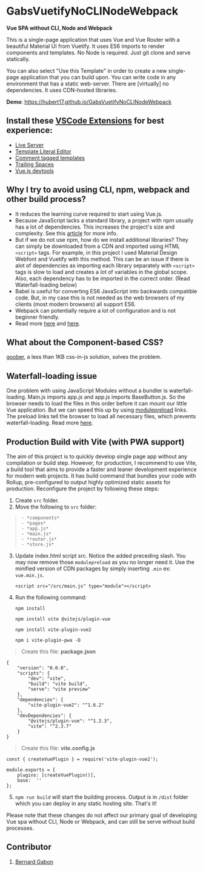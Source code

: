 # GabsVuetifyNoCLINodeWebpack

**Vue SPA without CLI, Node and Webpack**

This is a single-page application that uses Vue and Vue Router with a beautiful Material UI from Vuetify. It uses ES6 imports to render components and templates. No Node is required. Just git clone and serve statically.

You can also select "Use this Template" in order to create a new single-page application that you can build upon. You can write code in any environment that has a static web-server. There are [virtually] no dependencies. It uses CDN-hosted libraries.

**Demo**: https://hubert17.github.io/GabsVuetifyNoCLINodeWebpack

## Install these [VSCode Extensions](https://marketplace.visualstudio.com/vscode) for best experience:

- [Live Server](https://marketplace.visualstudio.com/items?itemName=ritwickdey.LiveServer)
- [Template Literal Editor](https://marketplace.visualstudio.com/items?itemName=plievone.vscode-template-literal-editor)
- [Comment tagged templates](https://marketplace.visualstudio.com/items?itemName=bierner.comment-tagged-templates)
- [Trailing Spaces](https://marketplace.visualstudio.com/items?itemName=shardulm94.trailing-spaces)
- [Vue.js devtools](https://chrome.google.com/webstore/detail/vuejs-devtools/nhdogjmejiglipccpnnnanhbledajbpd?hl=en)

## Why I try to avoid using CLI, npm, webpack and other build process?

- It reduces the learning curve required to start using Vue.js.
- Because JavaScript lacks a standard library, a project with npm usually has a lot of dependencies. This increases the project's size and complexity. See this [article](https://hackernoon.com/whats-really-wrong-with-node-modules-and-why-this-is-your-fault-8ac9fa893823) for more info.
- But if we do not use npm, how do we install additional libraries? They can simply be downloaded from a CDN and imported using HTML `<script>` tags. For example, in this project I used Material Design Webfont and Vuetify with this method. This can be an issue if there is alot of dependencies as importing each library separately with `<script>` tags is slow to load and creates a lot of variables in the global scope. Also, each dependency has to be imported in the correct order. (Read Waterfall-loading below)
- Babel is useful for converting ES6 JavaScript into backwards compatible code. But, in my case this is not needed as the web browsers of my clients (most modern browsers) all support ES6.
- Webpack can potentially require a lot of configuration and is not beginner friendly.
- Read more [here](https://github.com/charlesfranciscodev/vuejs-playground) and [here](https://github.com/arswaw/VueSpaNONODE).

## What about the Component-based CSS?

[goober](https://github.com/cristianbote/goober), a less than 1KB css-in-js solution, solves the problem.

## Waterfall-loading issue

One problem with using JavaScript Modules without a bundler is waterfall-loading. Main.js imports app.js and app.js imports BaseButton.js. So the browser needs to load the files in this order before it can mount our little Vue application. But we can speed this up by using [modulepreload](https://developers.google.com/web/updates/2017/12/) links. The preload links tell the browser to load all necessary files, which prevents waterfall-loading. Read more [here](https://markus.oberlehner.net/blog/goodbye-webpack-building-vue-applications-without-webpack/).

## Production Build with Vite (with PWA support)

The aim of this project is to quickly develop single page app without any compilation or build step.
However, for production, I recommend to use Vite, a build tool that aims to provide a faster and leaner development experience for modern web projects. It has build command that bundles your code with Rollup, pre-configured to output highly optimized static assets for production. Reconfigure the project by following these steps:

1.  Create `src` folder.
2.  Move the following to `src` folder:

>     - *components*
>     - *pages*
>     - *app.js*
>     - *main.js*
>     - *router.js*
>     - *store.js*

3.  Update index.html script src. Notice the added preceding slash. You may now remove those `modulepreload` as you no longer need it. Use the minified version of CDN packages by simply inserting `.min` ex: `vue.min.js`.

        <script src="/src/main.js" type="module"></script>

4.  Run the following command:

    `npm install`

    `npm install vite @vitejs/plugin-vue`

    `npm install vite-plugin-vue2`

    `npm i vite-plugin-pwa -D`

> Create this file: **package.json**

    {
        "version": "0.0.0",
        "scripts": {
            "dev": "vite",
            "build": "vite build",
            "serve": "vite preview"
        },
        "dependencies": {
            "vite-plugin-vue2": "^1.6.2"
        },
        "devDependencies": {
            "@vitejs/plugin-vue": "^1.2.3",
            "vite": "^2.3.7"
        }
    }

> Create this file: **vite.config.js**

    const { createVuePlugin } = require('vite-plugin-vue2');

    module.exports = {
    	plugins: [createVuePlugin()],
    	base:  ''
    };

5. `npm run build` will start the building process. Output is in `/dist` folder which you can deploy in any static hosting site. That's it!

Please note that these changes do not affect our primary goal of developing Vue spa without CLI, Node or Webpack, and can still be serve without build processes.

## Contributor

1.  [Bernard Gabon](https://bernardgabon.com)
